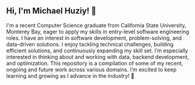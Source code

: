 ## Hi, I'm Michael Huziy! 👋

I'm a recent Computer Science graduate from California State University, Monterey Bay, eager to apply my skills in entry-level software engineering roles. I have an interest in software development, problem-solving, and data-driven solutions. I enjoy tackling technical challenges, building efficient solutions, and continuously expanding my skill set. I’m especially interested in thinking about and working with data, backend development, and optimization. This repository is a compilation of some of my recent, ongoing and future work across various domains. I’m excited to keep learning and growing as I advance in the industry! 🚀





